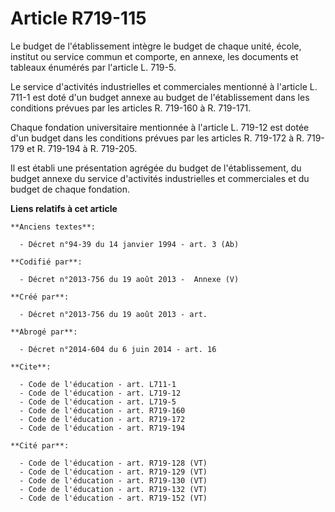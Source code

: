 # Article R719-115

Le budget de l'établissement intègre le budget de chaque unité, école, institut ou service commun et comporte, en annexe, les
documents et tableaux énumérés par l'article L. 719-5. 

Le service d'activités industrielles et commerciales mentionné à l'article L. 711-1 est doté d'un budget annexe au budget de
l'établissement dans les conditions prévues par les articles R. 719-160 à R. 719-171. 

Chaque fondation universitaire mentionnée à l'article L. 719-12 est dotée d'un budget dans les conditions prévues par les
articles R. 719-172 à R. 719-179 et R. 719-194 à R. 719-205. 

Il est établi une présentation agrégée du budget de l'établissement, du budget annexe du service d'activités industrielles et
commerciales et du budget de chaque fondation.

**Liens relatifs à cet article**

	**Anciens textes**:

	  - Décret n°94-39 du 14 janvier 1994 - art. 3 (Ab)

	**Codifié par**:

	  - Décret n°2013-756 du 19 août 2013 -  Annexe (V)

	**Créé par**:

	  - Décret n°2013-756 du 19 août 2013 - art.

	**Abrogé par**:

	  - Décret n°2014-604 du 6 juin 2014 - art. 16

	**Cite**:

	  - Code de l'éducation - art. L711-1
	  - Code de l'éducation - art. L719-12
	  - Code de l'éducation - art. L719-5
	  - Code de l'éducation - art. R719-160
	  - Code de l'éducation - art. R719-172
	  - Code de l'éducation - art. R719-194

	**Cité par**:

	  - Code de l'éducation - art. R719-128 (VT)
	  - Code de l'éducation - art. R719-129 (VT)
	  - Code de l'éducation - art. R719-130 (VT)
	  - Code de l'éducation - art. R719-132 (VT)
	  - Code de l'éducation - art. R719-152 (VT)
